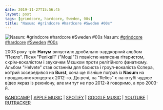 ```yaml
---
date: 2019-11-27T15:56:45
layout: post
tags: [grindcore, hardcore, Sweden, 00s]
title: "Nasum: #grindcore #hardcore #Sweden #00s"
---
```

![Nasum: #grindcore #hardcore #Sweden #00s](https://res.cloudinary.com/vast-space-unexplored/image/upload/q_auto,dpr_auto,w_auto/photos/photo_812_27-11-2019_15-56-45.jpg)
Nasum: [#grindcore](/tags/#grindcore) [#hardcore](/tags/#hardcore) [#Sweden](/tags/#Sweden) [#00s](/tags/#00s)

2003 року тріо **Назум** випустило дробильно-хардкорний альбом &quot;Пекло&quot;. Пісня &quot;Реліквії&quot; (&quot;Мощі&quot;?) повністю написана гітаристом, скрім-вокалістом і звукачем Мєшком проти релігійного фанатизму.  Альбом &quot;Helvete&quot; став останнім для басиста і гроул-вокаліста Єспера, котрий зосередився на **Burst**, хоча ще пізніше пограв із **Nasum** на прощальних концертах 2012-го. До речі, на &quot;Relics&quot; є на ютубі чудове відео якраз із реюніону, але ми тут не про 2012-й говоримо, а про 2003-й.

[BANDCAMP](https://nasum.bandcamp.com/album/helvete) \| [APPLE MUSIC](https://music.apple.com/us/album/helvete/74422268) \| [SPOTIFY](https://open.spotify.com/album/2rT9YBjOgrsLzrtUMjApbm) \| [GOOGLE MUSIC](https://play.google.com/music/m/Bx4oz6a42f4b3jw7kawf5gnkm6e?t=Helvete_-_Nasum) \| [YOUTUBE](https://www.youtube.com/playlist?list=OLAK5uy_nf6c09oqMhLAb57718XpVzTf0a8V9ctpM) \| [RUTRACKER](https://rutracker.org/forum/viewtopic.php?t=3566713)